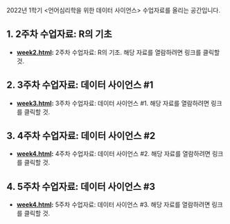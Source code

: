 2022년 1학기 <언어심리학을 위한 데이터 사이언스> 수업자료를 올리는 공간입니다.

## 1. 2주차 수업자료: R의 기초

* **[week2.html](http://cognitivepsychology.github.io/data_science_for_psycholinguistics/week2.html):** 2주차 수업자료: R의 기초. 해당 자료를 열람하려면 링크를 클릭할 것. 

## 2. 3주차 수업자료: 데이터 사이언스 #1

* **[week3.html](http://cognitivepsychology.github.io/data_science_for_psycholinguistics/week3.html):** 3주차 수업자료: 데이터 사이언스 #1. 해당 자료를 열람하려면 링크를 클릭할 것. 

## 3. 4주차 수업자료: 데이터 사이언스 #2

* **[week4.html](http://cognitivepsychology.github.io/data_science_for_psycholinguistics/week4.html):** 4주차 수업자료: 데이터 사이언스 #2. 해당 자료를 열람하려면 링크를 클릭할 것. 

## 4. 5주차 수업자료: 데이터 사이언스 #3

* **[week4.html](http://cognitivepsychology.github.io/data_science_for_psycholinguistics/week5.html):** 5주차 수업자료: 데이터 사이언스 #3. 해당 자료를 열람하려면 링크를 클릭할 것. 